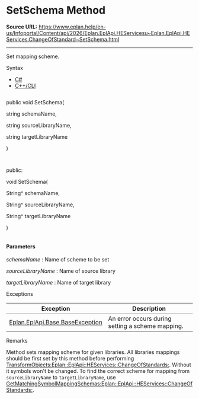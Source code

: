 # SetSchema Method

**Source URL:** https://www.eplan.help/en-us/Infoportal/Content/api/2026/Eplan.EplApi.HEServicesu~Eplan.EplApi.HEServices.ChangeOfStandard~SetSchema.html

---

Set mapping scheme.

Syntax

- [C#](#i-syntax-CS)
- [C++/CLI](#i-syntax-CPP2005)

```
```
public void SetSchema( 

   string schemaName,

   string sourceLibraryName,

   string targetLibraryName

)
```
```

```
```
public:

void SetSchema( 

   String^ schemaName,

   String^ sourceLibraryName,

   String^ targetLibraryName

)
```
```

#### Parameters

*schemaName*
:   Name of scheme to be set

*sourceLibraryName*
:   Name of source library

*targetLibraryName*
:   Name of target library

Exceptions

| Exception | Description |
| --- | --- |
| [Eplan.EplApi.Base.BaseException](Eplan.EplApi.Baseu~Eplan.EplApi.Base.BaseException.html) | An error occurs during setting a scheme mapping. |

Remarks

Method sets mapping scheme for given libraries. All libraries mappings should be first set by this method before performing [TransformObjects:Eplan::EplApi::HEServices::ChangeOfStandards:](Eplan.EplApi.HEServicesu~Eplan.EplApi.HEServices.ChangeOfStandard~TransformObjects.html). Without it symbols won't be changed. To find the correct scheme for mapping from `sourceLibraryName` to `targetLibraryName`, use [GetMatchingSymbolMappingSchemas:Eplan::EplApi::HEServices::ChangeOfStandards:](Eplan.EplApi.HEServicesu~Eplan.EplApi.HEServices.ChangeOfStandard~GetMatchingSymbolMappingSchemas.html).
